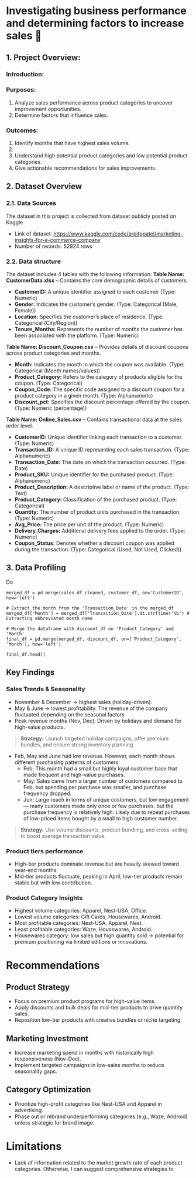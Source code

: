 # **Investigating business performance and determining factors to increase sales 💸**
## 1. Project Overview:
### Introduction:

### Purposes:
1. Analyze sales performance across product categories to uncover improvement opportunities.
2. Determine factors that influence sales. 
### Outcomes:
1. Identify months that have highest sales volume.
2. 
3. Understand high potential product categories and low potential product categories.
4. Give actionable recommendations for sales improvements.

## 2. Dataset Overview
### 2.1. Data Sources
The dataset in this project is collected from dataset publicly posted on Kaggle 
- Link of dataset: https://www.kaggle.com/code/arpitppatel/marketing-insights-for-e-commerce-company
- Number of records: 52924 rows
### 2.2. Data structure
The dataset includes 4 tables with the following information:
**Table Name: CustomerData.xlsx** – Contains the core demographic details of customers.
- **CustomerID:** A unique identifier assigned to each customer (Type: Numeric) 
- **Gender:** Indicates the customer’s gender. (Type: Categorical (Male, Female))
- **Location:** Specifies the customer’s place of residence. (Type: Categorical (City/Region))
- **Tenure_Months:** Represents the number of months the customer has been associated with the platform. (Type: Numeric)

**Table Name: Discount_Coupon.csv** – Provides details of discount coupons across product categories and months.
- **Month:** Indicates the month in which the coupon was available. (Type: Categorical (Month names/values))
- **Product_Category:** Refers to the category of products eligible for the coupon. (Type: Categorical)
- **Coupon_Code:** The specific code assigned to a discount coupon for a product category in a given month. (Type: Alphanumeric)
- **Discount_pct:** Specifies the discount percentage offered by the coupon. (Type: Numeric (percentage))

**Table Name: Online_Sales.csv** – Contains transactional data at the sales order level.
- **CustomerID:** Unique identifier linking each transaction to a customer. (Type: Numeric) 
- **Transaction_ID:** A unique ID representing each sales transaction. (Type: Alphanumeric)
- **Transaction_Date:** The date on which the transaction occurred. (Type: Date) 
- **Product_SKU:** Unique identifier for the purchased product. (Type: Alphanumeric)
- **Product_Description:** A descriptive label or name of the product. (Type: Text)
- **Product_Category:** Classification of the purchased product. (Type: Categorical)
- **Quantity:** The number of product units purchased in the transaction. (Type: Numeric)
- **Avg_Price:** The price per unit of the product. (Type: Numeric)
- **Delivery_Charges:** Additional delivery fees applied to the order. (Type: Numeric)
- **Coupon_Status:** Denotes whether a discount coupon was applied during the transaction. (Type: Categorical (Used, Not Used, Clicked))

## 3. Data Profiling
Do 
```
merged_df = pd.merge(sales_df_cleaned, customer_df, on='CustomerID', how='left')

# Extract the month from the 'Transaction_Date' in the merged_df
merged_df['Month'] = merged_df['Transaction_Date'].dt.strftime('%b') # Extracting abbreviated month name

# Merge the dataframe with discount_df on 'Product_Category' and 'Month'
final_df = pd.merge(merged_df, discount_df, on=['Product_Category', 'Month'], how='left')

final_df.head()
```

## Key Findings
### Sales Trends & Seasonality
- November & December → highest sales (holiday-driven).
- May & June → lowest profitability.
The revenue of the company fluctuated depending on the seasonal factors
- Peak revenue months (Nov, Dec): Driven by holidays and demand for high-value products.
> **Strategy:** Launch targeted holiday campaigns, offer premium bundles, and ensure strong inventory planning.
- Feb, May and June had low revenue. However, each month shows different purchasing patterns of customers: 
  - Feb: This month had a small but highly loyal customer base that made frequent and high-value purchases.
  - May: Sales came from a larger number of customers compared to Feb, but spending per purchase was smaller, and purchase frequency dropped.
  - Jun: Large reach in terms of unique customers, but low engagement — many customers made only once or few purchases.
but the purchase frequency is relatively high: Likely due to repeat purchases of low-priced items bought by a small to high customer number.
> **Strategy:** Use volume discounts, product bundling, and cross-selling to boost average transaction value.
### Product tiers performance
- High-tier products dominate revenue but are heavily skewed toward year-end months.
- Mid-tier products fluctuate, peaking in April; low-tier products remain stable but with low contribution.
### Product Category Insights
- Highest volume categories: Apparel, Nest-USA, Office.
- Lowest volume categories: Gift Cards, Housewares, Android.
- Most profitable categories: Nest-USA, Apparel, Nest.
- Least profitable categories: Waze, Housewares, Android.
- Housewares category: low sales but high quantity sold → potential for premium positioning via limited editions or innovations.

# Recommendations
## Product Strategy
- Focus on premium product programs for high-value items.
- Apply discounts and bulk deals for mid-tier products to drive quantity sales.
- Reposition low-tier products with creative bundles or niche targeting.
## Marketing Investment
- Increase marketing spend in months with historically high responsiveness (Nov–Dec).
- Implement targeted campaigns in low-sales months to reduce seasonality gaps.
## Category Optimization
- Prioritize high-profit categories like Nest-USA and Apparel in advertising.
- Phase out or rebrand underperforming categories (e.g., Waze, Android) unless strategic for brand image.
# Limitations
- Lack of information related to the market growth rate of each product categories. Otherwise, I can suggest comprehensive strategies to  
